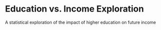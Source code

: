 # Education vs. Income Exploration

A statistical exploration of the impact of higher education on future income
